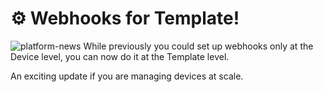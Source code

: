 # ⚙️ Webhooks for Template!
![platform-news](https://github.com/blynkkk/news/assets/120122081/a7b75c7c-c0a8-4274-a2b8-57b98b5fccf1)
While previously you could set up webhooks only at the Device level, you can now do it at the Template level.

An exciting update if you are managing devices at scale.
